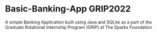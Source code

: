 # Basic-Banking-App GRIP2022
A simple Banking Application built using Java and SQLite as a part of the Graduate Rotational Internship Program (GRIP) at The Sparks Foundation
